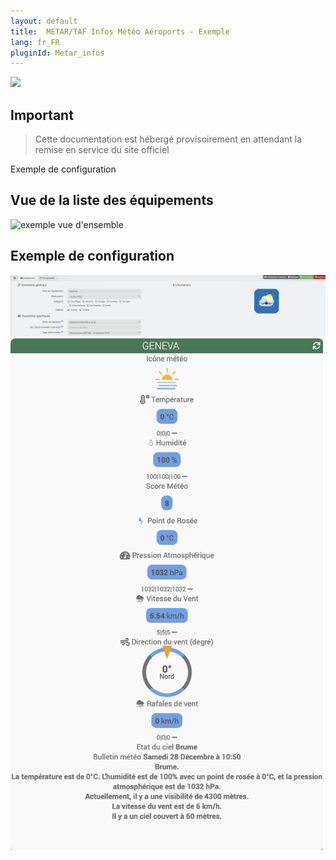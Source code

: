 ```yaml
---
layout: default
title:  METAR/TAF Infos Météo Aéroports - Exemple
lang: fr_FR
pluginId: Metar_infos
---
```


<img src="{{site.baseurl}}/plugin-Metar_infos/{{site.img}}/Metar_infos_icon.png" class="pluginLogo" width="100" />

## Important

> Cette documentation est hébergé provisoirement en attendant la remise en service du site officiel


Exemple de configuration

## Vue de la liste des équipements

![exemple vue d'ensemble](../{{site.img}}/Metar_infos_screenshot1.png)

## Exemple de configuration

<img src="../images/Metar_infos_screenshot2.png" alt="Equipement" width="900" />

<img src="../images/Metar_infos_screenshot3.png" alt="Dashboard" width="500" />